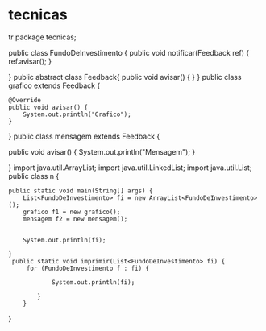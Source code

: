 # tecnicas
tr
package tecnicas;

public class FundoDeInvestimento {
	 public void notificar(Feedback ref) {
		 ref.avisar();
	 }


}
public abstract class Feedback{
public void avisar() {
}
}
public class grafico extends Feedback {

	@Override
	public void avisar() {
		System.out.println("Grafico");
	}

	

}
public class mensagem extends Feedback {

public void  avisar() {
	System.out.println("Mensagem");
}

}
import java.util.ArrayList;
import java.util.LinkedList;
import java.util.List;
public class n {

	public static void main(String[] args) {
		List<FundoDeInvestimento> fi = new ArrayList<FundoDeInvestimento>();
		grafico f1 = new grafico();
        mensagem f2 = new mensagem();
        
        
        System.out.println(fi);
     
	}
	 public static void imprimir(List<FundoDeInvestimento> fi) {
		 for (FundoDeInvestimento f : fi) {

	            System.out.println(fi);
	           
	        }
	    }
}


